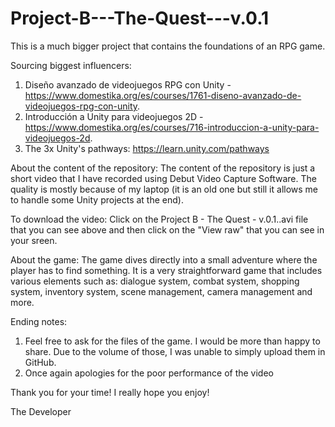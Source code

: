 # Project-B---The-Quest---v.0.1

This is a much bigger project that contains the foundations of an RPG game.

Sourcing biggest influencers:
1. Diseño avanzado de videojuegos RPG con Unity - https://www.domestika.org/es/courses/1761-diseno-avanzado-de-videojuegos-rpg-con-unity.
2. Introducción a Unity para videojuegos 2D - https://www.domestika.org/es/courses/716-introduccion-a-unity-para-videojuegos-2d.
3. The 3x Unity's pathways: https://learn.unity.com/pathways

About the content of the repository:
The content of the repository is just a short video that I have recorded using Debut Video Capture Software. The quality is mostly because of my laptop (it is an old one
but still it allows me to handle some Unity projects at the end).

To download the video:
Click on the Project B - The Quest - v.0.1..avi file that you can see above and then click on the "View raw" that you can see in your sreen.

About the game:
The game dives directly into a small adventure where the player has to find something. It is a very straightforward game that includes various elements such as: 
dialogue system, combat system, shopping system, inventory system, scene management, camera management and more.

Ending notes:
1. Feel free to ask for the files of the game. I would be more than happy to share. Due to the volume of those, I was unable to simply upload them in GitHub.
2. Once again apologies for the poor performance of the video

Thank you for your time! I really hope you enjoy!

The Developer
